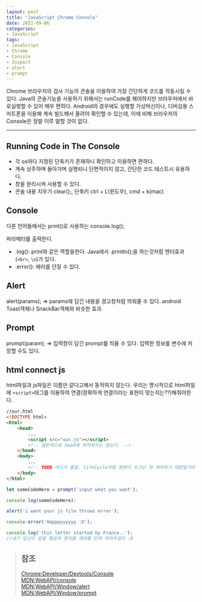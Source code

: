 ```yaml
---
layout: post
title: "JavaScript Chrome Console"
date: 2022-09-06
categories:
- JavaScript
tags:
- JavaScript
- Chrome
- Console
- Inspect
- alert
- prompt
---
```


Chrome 브라우저의 검사 기능의 콘솔을 이용하여 가장 간단하게 코드를 작동시킬 수 있다. Java의 콘솔기능을 사용하기 위해서는 runCode를 해야하지만 브라우저에서 바로실행할 수 있어 매우 편하다. Android의 경우에도 실행할 가상머신이나, 디버깅용 스마트폰을 이용해 계속 빌드해서 올려야 확인할 수 있는데, 이에 비해 브라우저의 Console은 정말 이루 말할 것이 없다.

---

## Running Code in The Console

- 각 os마다 지정된 단축키가 존재하니 확인하고 이용하면 편하다.
- 계속 상주하며 돌아가며 실행되니 단편적이지 않고, 간단한 코드 테스트시 유용하다.
- 창을 분리시켜 사용할 수 있다.
- 콘솔 내용 지우기 clear();, 단축키 ctrl + L(윈도우), cmd + k(mac)

## Console

다른 언어들에서는 print()로 사용하는 console.log();

파라메터를 출력한다.

- .log(): print와 같은 역할을한다. Java에서 .println();을 하는것처럼 엔터효과(`<br>`, `\n`)가 있다.
- .error(): 에러를 던질 수 있다.

## Alert

alert(params); => params에 담긴 내용을 경고창처럼 띄워줄 수 있다. android Toast객체나 SnackBar객체와 비슷한 효과.

## Prompt

prompt(param); => 입력창이 담긴 prompt를 띄울 수 있다. 입력한 정보를 변수에 저장할 수도 있다.

## html connect js

html파일과 js파일은 이름만 같다고해서 동작하지 않는다. 우리는 명시적으로 html파일에 `<script>`태그를 이용하여 연결(정확하게 연결이라는 표현이 맞는지는??)해줘야한다.

```html
//our.html
<!DOCTYPE html>
<html>
    <head>
        ...
        <script src="our.js"></script> 
        <!-- 일반적으로 head에 위치하지는 않는다. -->
    </head>
    <body>
        ...
        <!-- TODO 여기가 좋음. lifeCycle처럼 화면이 뜨고난 뒤 제어하기 때문일거라 예상-->
    </body>
</html>
```

```javascript
let someCodeHere = prompt('input what you want');

console.log(someCodeHere);

alert('i want your js file throws error');

console.error('Happppyyyyy :D');

console.log('this letter started by France..');
//내가 당신이 받을 행운의 편지를 에러를 던져 막아주었다 :D
```

> ## 참조
> [Chrome:Developer/Devtools/Console](https://developer.chrome.com/docs/devtools/console/)   
> [MDN:WebAPI/console](https://developer.mozilla.org/ko/docs/Web/API/console)   
> [MDN:WebAPI/Window/alert](https://developer.mozilla.org/ko/docs/Web/API/Window/alert)   
> [MDN:WebAPI/Window/prompt](https://developer.mozilla.org/ko/docs/Web/API/Window/prompt)